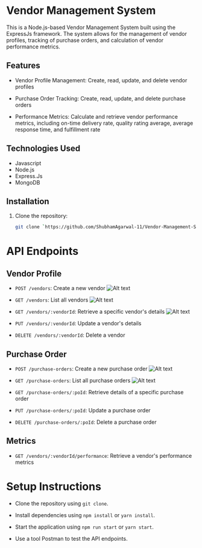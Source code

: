 # Vendor Management System

This is a Node.js-based Vendor Management System built using the ExpressJs framework. The system allows for the management of vendor profiles, tracking of purchase orders, and calculation of vendor performance metrics.


## Features

- Vendor Profile Management: Create, read, update, and delete vendor profiles

- Purchase Order Tracking: Create, read, update, and delete purchase orders

- Performance Metrics: Calculate and retrieve vendor performance metrics, including on-time delivery rate, quality rating average, average response time, and fulfillment rate


## Technologies Used

- Javascript
- Node.js
- Express.Js
- MongoDB

## Installation

1. Clone the repository:

   ```bash
   git clone `https://github.com/ShubhamAgarwal-11/Vendor-Management-System.git`


# API Endpoints

## Vendor Profile

- `POST /vendors`: Create a new vendor
    ![Alt text](https://res.cloudinary.com/daf7blofc/image/upload/v1725133553/yash%20images/zkjulxohigezpaow11gq.jpg)


- `GET /vendors`: List all vendors
   ![Alt text](https://res.cloudinary.com/daf7blofc/image/upload/c_fill,g_auto,h_250,w_970/b_rgb:000000,e_gradient_fade,y_-0.50/c_scale,co_rgb:ffffff,fl_relative,l_text:montserrat_25_style_light_align_center:Shop%20Now,w_0.5,y_0.18/v1725133553/yash%20images/jerglmkkdztkuqsmubok.jpg)

- `GET /vendors/:vendorId`: Retrieve a specific vendor's details
   ![Alt text](https://res.cloudinary.com/daf7blofc/image/upload/c_fill,g_auto,h_250,w_970/b_rgb:000000,e_gradient_fade,y_-0.50/c_scale,co_rgb:ffffff,fl_relative,l_text:montserrat_25_style_light_align_center:Shop%20Now,w_0.5,y_0.18/v1725133553/yash%20images/k1sw9n3lvz5wx2aswjmr.jpg)

- `PUT /vendors/:vendorId`: Update a vendor's details


- `DELETE /vendors/:vendorId`: Delete a vendor


## Purchase Order


- `POST /purchase-orders`: Create a new purchase order
   ![Alt text](https://res.cloudinary.com/daf7blofc/image/upload/c_fill,g_auto,h_250,w_970/b_rgb:000000,e_gradient_fade,y_-0.50/c_scale,co_rgb:ffffff,fl_relative,l_text:montserrat_25_style_light_align_center:Shop%20Now,w_0.5,y_0.18/v1725133553/yash%20images/hbp7xvy2lulumfvwoade.jpg)


- `GET /purchase-orders`: List all purchase orders
   ![Alt text](https://res.cloudinary.com/daf7blofc/image/upload/c_fill,g_auto,h_250,w_970/b_rgb:000000,e_gradient_fade,y_-0.50/c_scale,co_rgb:ffffff,fl_relative,l_text:montserrat_25_style_light_align_center:Shop%20Now,w_0.5,y_0.18/v1725133553/yash%20images/gscvtckksldw8y87xgt6.jpg)

- `GET /purchase-orders/:poId`: Retrieve details of a specific purchase order


- `PUT /purchase-orders/:poId`: Update a purchase order


- `DELETE /purchase-orders/:poId`: Delete a purchase order


## Metrics
- `GET /vendors/:vendorId/performance`: Retrieve a vendor's performance metrics


# Setup Instructions

- Clone the repository using `git clone`.

- Install dependencies using `npm install` or `yarn install`.

- Start the application using `npm run start` or `yarn start`.

- Use a tool Postman to test the API endpoints.